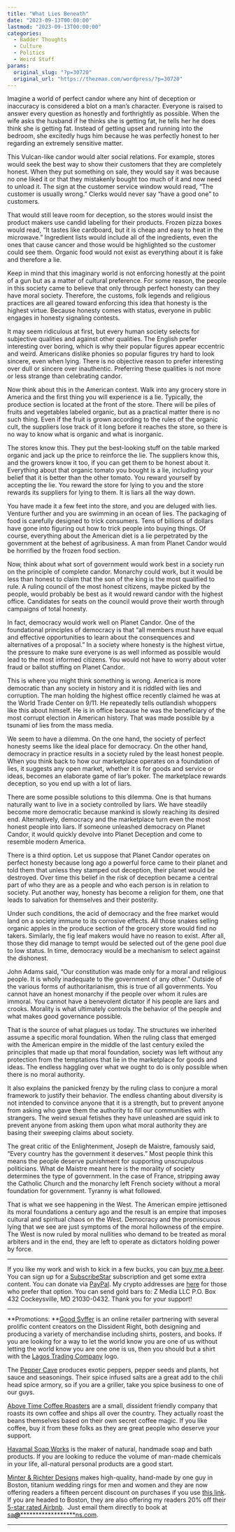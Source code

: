 ```yaml
---
title: "What Lies Beneath"
date: "2023-09-13T00:00:00"
lastmod: "2023-09-13T00:00:00"
categories:
  - Badder Thoughts
  - Culture
  - Politics
  - Weird Stuff
params:
  original_slug: "?p=30720"
  original_url: "https://thezman.com/wordpress/?p=30720"
---
```


Imagine a world of perfect candor where any hint of deception or
inaccuracy is considered a blot on a man’s character. Everyone is raised
to answer every question as honestly and forthrightly as possible. When
the wife asks the husband if he thinks she is getting fat, he tells her
he does think she is getting fat. Instead of getting upset and running
into the bedroom, she excitedly hugs him because he was perfectly honest
to her regarding an extremely sensitive matter.

This Vulcan-like candor would alter social relations. For example,
stores would seek the best way to show their customers that they are
completely honest. When they put something on sale, they would say it
was because no one liked it or that they mistakenly bought too much of
it and now need to unload it. The sign at the customer service window
would read, “The customer is usually wrong.” Clerks would never say
“have a good one” to customers.

That would still leave room for deception, so the stores would insist
the product makers use candid labeling for their products. Frozen pizza
boxes would read, “It tastes like cardboard, but it is cheap and easy to
heat in the microwave.” Ingredient lists would include all of the
ingredients, even the ones that cause cancer and those would be
highlighted so the customer could see them. Organic food would not exist
as everything about it is fake and therefore a lie.

Keep in mind that this imaginary world is not enforcing honestly at the
point of a gun but as a matter of cultural preference. For some reason,
the people in this society came to believe that only through perfect
honesty can they have moral society. Therefore, the customs, folk
legends and religious practices are all geared toward enforcing this
idea that honesty is the highest virtue. Because honesty comes with
status, everyone in public engages in honesty signaling contests.

It may seem ridiculous at first, but every human society selects for
subjective qualities and against other qualities. The English prefer
interesting over boring, which is why their popular figures appear
eccentric and weird. Americans dislike phonies so popular figures try
hard to look sincere, even when lying. There is no objective reason to
prefer interesting over dull or sincere over inauthentic. Preferring
these qualities is not more or less strange than celebrating candor.

Now think about this in the American context. Walk into any grocery
store in America and the first thing you will experience is a lie.
Typically, the produce section is located at the front of the store.
There will be piles of fruits and vegetables labeled organic, but as a
practical matter there is no such thing. Even if the fruit is grown
according to the rules of the organic cult, the suppliers lose track of
it long before it reaches the store, so there is no way to know what is
organic and what is inorganic.

The stores know this. They put the best-looking stuff on the table
marked organic and jack up the price to reinforce the lie. The suppliers
know this, and the growers know it too, if you can get them to be honest
about it. Everything about that organic tomato you bought is a lie,
including your belief that it is better than the other tomato. You
reward yourself by accepting the lie. You reward the store for lying to
you and the store rewards its suppliers for lying to them. It is liars
all the way down.

You have made it a few feet into the store, and you are deluged with
lies. Venture further and you are swimming in an ocean of lies. The
packaging of food is carefully designed to trick consumers. Tens of
billions of dollars have gone into figuring out how to trick people into
buying things. Of course, everything about the American diet is a lie
perpetrated by the government at the behest of agribusiness. A man from
Planet Candor would be horrified by the frozen food section.

Now, think about what sort of government would work best in a society
run on the principle of complete candor. Monarchy could work, but it
would be less than honest to claim that the son of the king is the most
qualified to rule. A ruling council of the most honest citizens, maybe
picked by the people, would probably be best as it would reward candor
with the highest office. Candidates for seats on the council would prove
their worth through campaigns of total honesty.

In fact, democracy would work well on Planet Candor. One of the
foundational principles of democracy is that “all members must have
equal and effective opportunities to learn about the consequences and
alternatives of a proposal.” In a society where honesty is the highest
virtue, the pressure to make sure everyone is as well informed as
possible would lead to the most informed citizens. You would not have to
worry about voter fraud or ballot stuffing on Planet Candor.

This is where you might think something is wrong. America is more
democratic than any society in history and it is riddled with lies and
corruption. The man holding the highest office recently claimed he was
at the World Trade Center on 9/11. He repeatedly tells outlandish
whoppers like this about himself. He is in office because he was the
beneficiary of the most corrupt election in American history. That was
made possible by a tsunami of lies from the mass media.

We seem to have a dilemma. On the one hand, the society of perfect
honesty seems like the ideal place for democracy. On the other hand,
democracy in practice results in a society ruled by the least honest
people. When you think back to how our marketplace operates on a
foundation of lies, it suggests any open market, whether it is for goods
and service or ideas, becomes an elaborate game of liar’s poker. The
marketplace rewards deception, so you end up with a lot of liars.

There are some possible solutions to this dilemma. One is that humans
naturally want to live in a society controlled by liars. We have
steadily become more democratic because mankind is slowly reaching its
desired end. Alternatively, democracy and the marketplace turn even the
most honest people into liars. If someone unleashed democracy on Planet
Candor, it would quickly devolve into Planet Deception and come to
resemble modern America.

There is a third option. Let us suppose that Planet Candor operates on
perfect honesty because long ago a powerful force came to their planet
and told them that unless they stamped out deception, their planet would
be destroyed. Over time this belief in the risk of deception became a
central part of who they are as a people and who each person is in
relation to society. Put another way, honesty has become a religion for
them, one that leads to salvation for themselves and their posterity.

Under such conditions, the acid of democracy and the free market would
land on a society immune to its corrosive effects. All those snakes
selling organic apples in the produce section of the grocery store would
find no takers. Similarly, the fig leaf makers would have no reason to
exist. After all, those they did manage to tempt would be selected out
of the gene pool due to low status. In time, democracy would be a
mechanism to select against the dishonest.

John Adams said, “Our constitution was made only for a moral and
religious people. It is wholly inadequate to the government of any
other.” Outside of the various forms of authoritarianism, this is true
of all governments. You cannot have an honest monarchy if the people
over whom it rules are immoral. You cannot have a benevolent dictator if
his people are liars and crooks. Morality is what ultimately controls
the behavior of the people and what makes good governance possible.

That is the source of what plagues us today. The structures we inherited
assume a specific moral foundation. When the ruling class that emerged
with the American empire in the middle of the last century exiled the
principles that made up that moral foundation, society was left without
any protection from the temptations that lie in the marketplace for
goods and ideas. The endless haggling over what we ought to do is only
possible when there is no moral authority.

It also explains the panicked frenzy by the ruling class to conjure a
moral framework to justify their behavior. The endless chanting about
diversity is not intended to convince anyone that it is a strength, but
to prevent anyone from asking who gave them the authority to fill our
communities with strangers. The weird sexual fetishes they have
unleashed are squid ink to prevent anyone from asking them upon what
moral authority they are basing their sweeping claims about society.

The great critic of the Enlightenment, Joseph de Maistre, famously said,
“Every country has the government it deserves.” Most people think this
means the people deserve punishment for supporting unscrupulous
politicians. What de Maistre meant here is the morality of society
determines the type of government. In the case of France, stripping away
the Catholic Church and the monarchy left French society without a moral
foundation for government. Tyranny is what followed.

That is what we see happening in the West. The American empire
jettisoned its moral foundations a century ago and the result is an
empire that imposes cultural and spiritual chaos on the West. Democracy
and the promiscuous lying that we see are just symptoms of the moral
hollowness of the empire. The West is now ruled by moral nullities who
demand to be treated as moral arbiters and in the end, they are left to
operate as dictators holding power by force.

------------------------------------------------------------------------

If you like my work and wish to kick in a few bucks, you can
<a href="https://www.buymeacoffee.com/mujolulu" rel="noopener"
target="_blank">buy me a beer</a>. You can sign up for a
<a href="https://www.subscribestar.com/the-z-blog" rel="noopener"
target="_blank">SubscribeStar</a> subscription and get some extra
content. You can donate via <a
href="https://www.paypal.com/donate/?cmd=_s-xclick&amp;hosted_button_id=UDAS2Q8JYA6CN&amp;source=url"
rel="noopener" target="_blank">PayPal</a>. My crypto addresses are
<a href="https://thezman.com/wordpress/?page_id=22713" rel="noopener"
target="_blank">here</a> for those who prefer that option. You can send
gold bars to: Z Media LLC P.O. Box 432 Cockeysville, MD 21030-0432.
Thank you for your support!

------------------------------------------------------------------------

**Promotions: **<a href="https://goodsvffer.com/" rel="noopener" target="_blank">Good
Svffer</a> is an online retailer partnering with several prolific
content creators on the Dissident Right, both designing and producing a
variety of merchandise including shirts, posters, and books. If you are
looking for a way to let the world know you are one of us without
letting the world know you are one one is us, then you should but a
shirt with the
<a href="https://goodsvffer.com/products/lagos-trading-company"
rel="noopener" target="_blank">Lagos Trading Company</a> logo.

The <a href="https://peppercave.com/shop/ols/products" rel="noopener"
target="_blank">Pepper Cave</a> produces exotic peppers, pepper seeds
and plants, hot sauce and seasonings. Their spice infused salts are a
great add to the chili head spice armory, so if you are a griller, take
you spice business to one of our guys.

<a href="https://abovetimecoffee.com/" rel="noopener"
target="_blank">Above Time Coffee Roasters</a> are a small, dissident
friendly company that roasts its own coffee and ships all over the
country. They actually roast the beans themselves based on their own
secret coffee magic. If you like coffee, buy it from these folks as they
are great people who deserve your support.

<a href="https://havamalsoapworks.com/" rel="noopener"
target="_blank">Havamal Soap Works</a> is the maker of natural, handmade
soap and bath products. If you are looking to reduce the volume of
man-made chemicals in your life, all-natural personal products are a
good start.

<a href="https://www.minterandrichterdesigns.com/"
rel="noreferrer nofollow noopener" target="_blank">Minter &amp; Richter
Designs</a> makes high-quality, hand-made by one guy in Boston, titanium
wedding rings for men and women and they are now offering readers a
fifteen percent discount on purchases if you use
<a href="https://www.minterandrichterdesigns.com/discount/ZMAN"
rel="noreferrer nofollow noopener" target="_blank">this link</a>.
<span class="highlight"><span class="colour"><span class="font"><span class="size">If
you are headed to Boston, they are also offering my readers 20% off
their <a
href="https://www.airbnb.com/users/7988017/listings?user_id=7988017&amp;s=3"
rel="noopener noreferrer" target="_blank">5-star rated Airbnb</a>.  Just
email them directly to book at
<a href="mailto:sa***@*********************ns.com"
data-original-string="KmA7XW7EDvxOgjS/eI9jsg==cb7KygzVFHhGRsVy3SEbseEwAnkT0Yy6xgMrfmbNJ//tdBWyFvZXy42tg9evQ5Ucbsr"><span
class="apbct-email-encoder"
data-original-string="Hn6Z+oB6aMB2ukbipHC2Vw==cb7oCE3ba+S91KcSCOTEuycx7ZHfWXxpdD0xyyd6qfFrvrbK0y0pLUu+jfu3dNLNe9U"
title="This contact has been encoded by Anti-Spam by CleanTalk. Click to decode. To finish the decoding make sure that JavaScript is enabled in your browser.">sa<span
class="apbct-blur">***</span>@<span
class="apbct-blur">*********************</span>ns.com</span></a>.</span></span></span></span>

------------------------------------------------------------------------
